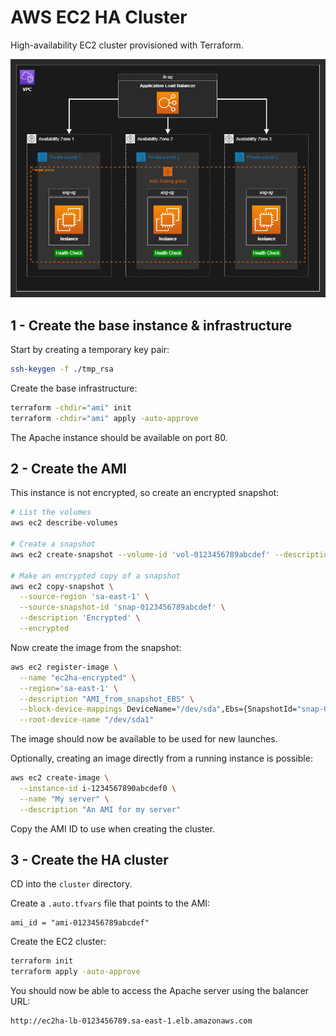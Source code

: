 # AWS EC2 HA Cluster

High-availability EC2 cluster provisioned with Terraform.

<img src=".diagrams/aws.drawio.png" />

## 1 - Create the base instance & infrastructure

Start by creating a temporary key pair:

```sh
ssh-keygen -f ./tmp_rsa
```

Create the base infrastructure:

```sh
terraform -chdir="ami" init
terraform -chdir="ami" apply -auto-approve
```

The Apache instance should be available on port 80.


## 2 - Create the AMI

This instance is not encrypted, so create an encrypted snapshot:

```sh
# List the volumes
aws ec2 describe-volumes

# Create a snapshot
aws ec2 create-snapshot --volume-id 'vol-0123456789abcdef' --description 'Unencrypted' --tag-specifications 'ResourceType=snapshot,Tags=[{Key=Name,Value=Unencrypted}]'

# Make an encrypted copy of a snapshot
aws ec2 copy-snapshot \
  --source-region 'sa-east-1' \
  --source-snapshot-id 'snap-0123456789abcdef' \
  --description 'Encrypted' \
  --encrypted
```

Now create the image from the snapshot:

```sh
aws ec2 register-image \
  --name "ec2ha-encrypted" \
  --region='sa-east-1' \
  --description "AMI_from_snapshot_EBS" \
  --block-device-mappings DeviceName="/dev/sda",Ebs={SnapshotId="snap-0123456789abcdef"} \
  --root-device-name "/dev/sda1"
```

The image should now be available to be used for new launches.

Optionally, creating an image directly from a running instance is possible:

```sh
aws ec2 create-image \
  --instance-id i-1234567890abcdef0 \
  --name "My server" \
  --description "An AMI for my server"
```

Copy the AMI ID to use when creating the cluster.

## 3 - Create the HA cluster

CD into the `cluster` directory.

Create a `.auto.tfvars` file that points to the AMI:

```hcl
ami_id = "ami-0123456789abcdef"
```

Create the EC2 cluster:

```sh
terraform init
terraform apply -auto-approve
```

You should now be able to access the Apache server using the balancer URL:

```
http://ec2ha-lb-0123456789.sa-east-1.elb.amazonaws.com
```
